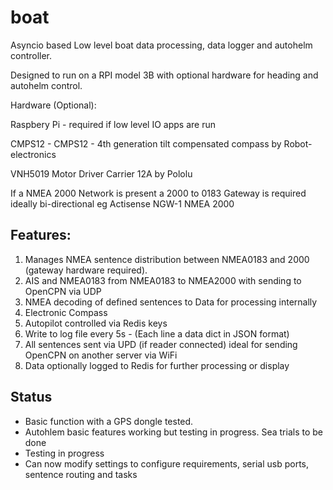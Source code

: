 # boat

Asyncio based Low level boat data processing, data logger and autohelm controller.

Designed to run on a RPI model 3B with optional hardware for heading and autohelm control.

Hardware (Optional):

Raspbery Pi - required if low level IO apps are run

CMPS12 - CMPS12 - 4th generation tilt compensated compass by Robot-electronics

VNH5019 Motor Driver Carrier 12A by Pololu

If a NMEA 2000 Network is present a 2000 to 0183 Gateway is required ideally bi-directional
eg Actisense NGW-1 NMEA 2000

## Features:

1) Manages NMEA sentence distribution between NMEA0183 and 2000 (gateway hardware required).
2) AIS and NMEA0183 from NMEA0183 to NMEA2000 with sending to OpenCPN via UDP
3) NMEA decoding of defined sentences to Data for processing internally
4) Electronic Compass
5) Autopilot controlled via Redis keys
6) Write to log file every 5s - (Each line a data dict in JSON format)
7) All sentences sent via UPD (if reader connected) ideal for sending OpenCPN on another server via WiFi
8) Data optionally logged to Redis for further processing or display


## Status
* Basic function with a GPS dongle tested.
* Autohlem basic features working but testing in progress.  Sea trials to be done
* Testing in progress
* Can now modify settings to configure requirements, serial usb ports, sentence routing and tasks

